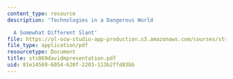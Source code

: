 ```yaml
---
content_type: resource
description: 'Technologies in a Dangerous World

  A Somewhat Different Slant'
file: https://ol-ocw-studio-app-production.s3.amazonaws.com/courses/sts-069-technology-in-a-dangerous-world-fall-2002/81e145696054620f2203113b2ffd83bb_sts069davidmpresentation.pdf
file_type: application/pdf
resourcetype: Document
title: sts069davidmpresentation.pdf
uid: 81e14569-6054-620f-2203-113b2ffd83bb
---
```

